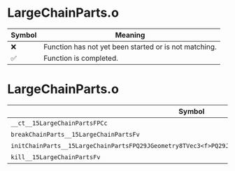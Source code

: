# LargeChainParts.o
| Symbol | Meaning 
| ------------- | ------------- 
| :x: | Function has not yet been started or is not matching. 
| :white_check_mark: | Function is completed. 


# LargeChainParts.o
| Symbol | Decompiled? |
| ------------- | ------------- |
| `__ct__15LargeChainPartsFPCc` | :white_check_mark: |
| `breakChainParts__15LargeChainPartsFv` | :white_check_mark: |
| `initChainParts__15LargeChainPartsFPQ29JGeometry8TVec3<f>PQ29JGeometry8TVec3<f>PQ29JGeometry8TVec3<f>b` | :white_check_mark: |
| `kill__15LargeChainPartsFv` | :white_check_mark: |
